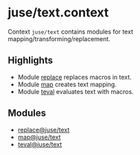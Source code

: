 # juse/text.context

Context `juse/text` contains modules for text mapping/transforming/replacement.

## Highlights

* Module [replace] replaces macros in text.
* Module [map] creates text mapping.
* Module [teval] evaluates text with macros.

## Modules

* [replace@juse/text][replace]
* [map@juse/text][map]
* [teval@juse/text][teval]

[replace]:	../juse/text/replace
[map]:		../juse/text/map
[teval]:	../juse/text/teval
